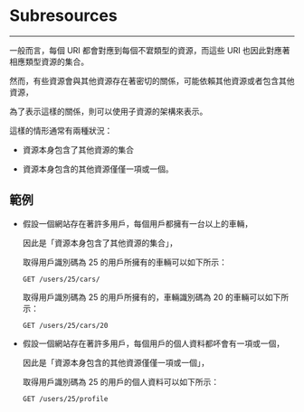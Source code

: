 # Subresources

---

一般而言，每個 URI 都會對應到每個不宭類型的資源，而這些 URI 也因此對應著相應類型資源的集合。

然而，有些資源會與其他資源存在著密切的關係，可能依賴其他資源或者包含其他資源，

為了表示這樣的關係，則可以使用子資源的架構來表示。

這樣的情形通常有兩種狀況：

* 資源本身包含了其他資源的集合

* 資源本身包含的其他資源僅僅一項或一個。


## 範例

* 假設一個網站存在著許多用戶，每個用戶都擁有一台以上的車輛，

  因此是「資源本身包含了其他資源的集合」，

  取得用戶識別碼為 25 的用戶所擁有的車輛可以如下所示：

  ```
  GET /users/25/cars/
  ```

  取得用戶識別碼為 25 的用戶所擁有的，車輛識別碼為 20 的車輛可以如下所示：

  ```
  GET /users/25/cars/20
  ```

* 假設一個網站存在著許多用戶，每個用戶的個人資料都吥會有一項或一個，

  因此是「資源本身包含的其他資源僅僅一項或一個」，

  取得用戶識別碼為 25 的用戶的個人資料可以如下所示：

  ```
  GET /users/25/profile
  ```


